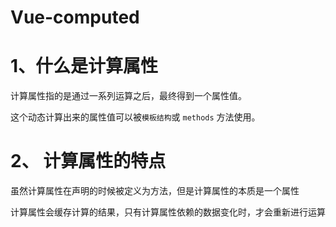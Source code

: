 # Vue-computed

# 1、什么是计算属性

计算属性指的是通过一系列运算之后，最终得到一个属性值。

这个动态计算出来的属性值可以被`模板结构`或 `methods` 方法使用。



# 2、 计算属性的特点

虽然计算属性在声明的时候被定义为方法，但是计算属性的本质是一个属性

 计算属性会缓存计算的结果，只有计算属性依赖的数据变化时，才会重新进行运算

